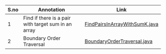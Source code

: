 S.no | Annotation | Link | 
--- | --- | --- |
1 | Find if there is a pair with target sum in an array | [FindPairsInArrayWithSumK.java](https://github.com/nikhilagrwl07/Daily-Coding-Problem/blob/master/src/main/java/FindPairsInArrayWithSumK.java) |
2 | Boundary Order Traversal | [BoundaryOrderTraversal.java](https://github.com/nikhilagrwl07/Daily-Coding-Problem/blob/master/src/main/java/BoundaryOrderTraversal.java) |